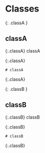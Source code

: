 # Classes

{:   .classA   }
## classA

{:.classA}
classA

{:.classA}
```
# classA
```

{:.classA}

{:   .classB   }
## classB

{:.classB}
classB

{:.classB}
```
# classB
```

{:.classB}

